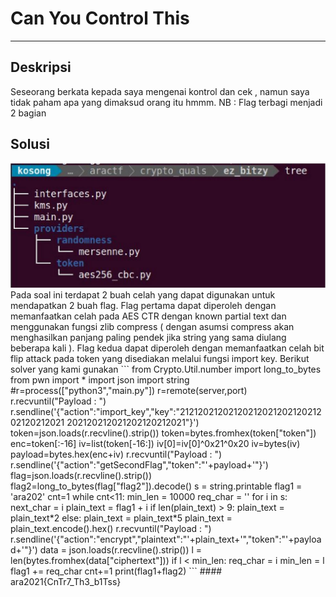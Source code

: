 # Can You Control This
---
## Deskripsi
Seseorang berkata kepada saya mengenai kontrol dan cek , namun saya tidak paham apa yang dimaksud orang itu hmmm.
NB : Flag terbagi menjadi 2 bagian
## Solusi
<img src="1.JPG">
Pada soal ini terdapat 2 buah celah yang dapat digunakan untuk mendapatkan 2 buah flag. Flag pertama dapat diperoleh dengan memanfaatkan celah pada AES CTR dengan known partial text dan menggunakan fungsi zlib compress ( dengan asumsi compress akan 
menghasilkan panjang paling pendek jika string yang sama diulang beberapa kali ). Flag kedua dapat diperoleh dengan memanfaatkan celah bit flip attack pada token yang disediakan melalui fungsi import key. 
Berikut solver yang kami gunakan
```
from Crypto.Util.number import long_to_bytes 
from pwn import * 
import json 
import string 
#r=process(["python3","main.py"]) 
r=remote(server,port) 
r.recvuntil("Payload : ") 
r.sendline('{"action":"import_key","key":"2121202120212021202120212021202120212021 202120212021202120212021"}') 
token=json.loads(r.recvline().strip()) 
token=bytes.fromhex(token["token"]) 
enc=token[:-16] 
iv=list(token[-16:]) 
iv[0]=iv[0]^0x21^0x20 
iv=bytes(iv) 
payload=bytes.hex(enc+iv) 
r.recvuntil("Payload : ") 
r.sendline('{"action":"getSecondFlag","token":"'+payload+'"}') 
flag=json.loads(r.recvline().strip()) 
flag2=long_to_bytes(flag["flag2"]).decode() 
s = string.printable 
flag1 = 'ara202' 
cnt=1 
while cnt<11: 
 min_len = 10000
 req_char = '' 
 for i in s: 
  next_char = i 
  plain_text = flag1 + i 
  if len(plain_text) > 9: 
   plain_text = plain_text*2 
  else: 
   plain_text = plain_text*5 
  plain_text = plain_text.encode().hex() 
  r.recvuntil("Payload : ") 
  r.sendline('{"action":"encrypt","plaintext":"'+plain_text+'","token":"'+payload+'"}') data = json.loads(r.recvline().strip()) 
  l = len(bytes.fromhex(data["ciphertext"])) 
  if l < min_len: 
   req_char = i 
  min_len = l 
  flag1 += req_char 
  cnt+=1 
print(flag1+flag2)
```
#### ara2021{CnTr7_Th3_b1Tss}
